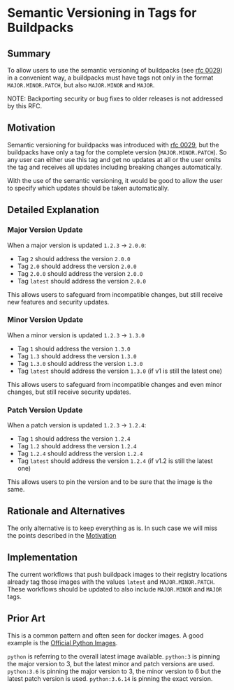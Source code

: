 # Semantic Versioning in Tags for Buildpacks

## Summary

To allow users to use the semantic versioning of buildpacks (see [rfc 0029](./0029-semantic-versioning.md)) in a convenient way, a buildpacks must have tags not only in the format `MAJOR.MINOR.PATCH`, but also `MAJOR.MINOR` and `MAJOR`.

NOTE: Backporting security or bug fixes to older releases is not addressed by this RFC.

## Motivation

Semantic versioning for buildpacks was introduced with [rfc 0029](./0029-semantic-versioning.md), but the buildpacks have only a tag for the complete version (`MAJOR.MINOR.PATCH`). So any user can either use this tag and get no updates at all or the user omits the tag and receives all updates including breaking changes automatically.

With the use of the semantic versioning, it would be good to allow the user to specify which updates should be taken automatically.

## Detailed Explanation

### Major Version Update

When a major version is updated `1.2.3` -> `2.0.0`:

* Tag `2` should address the version `2.0.0`
* Tag `2.0` should address the version `2.0.0`
* Tag `2.0.0` should address the version `2.0.0`
* Tag `latest` should address the version `2.0.0`

This allows users to safeguard from incompatible changes, but still receive new features and security updates.

### Minor Version Update

When a minor version is updated `1.2.3` -> `1.3.0`

* Tag `1` should address the version `1.3.0`
* Tag `1.3` should address the version `1.3.0`
* Tag `1.3.0` should address the version `1.3.0`
* Tag `latest` should address the version `1.3.0` (if v1 is still the latest one)

This allows users to safeguard from incompatible changes and even minor changes, but still receive security updates.

### Patch Version Update

When a patch version is updated `1.2.3` -> `1.2.4`:

* Tag `1` should address the version `1.2.4`
* Tag `1.2` should address the version `1.2.4`
* Tag `1.2.4` should address the version `1.2.4`
* Tag `latest` should address the version `1.2.4` (if v1.2 is still the latest one)

This allows users to pin the version and to be sure that the image is the same.

## Rationale and Alternatives

The only alternative is to keep everything as is. In such case we will miss the points described in the [Motivation](#motivation)

## Implementation

The current workflows that push buildpack images to their registry locations already tag those images with the values `latest` and `MAJOR.MINOR.PATCH`. These workflows should be updated to also include `MAJOR.MINOR` and `MAJOR` tags.

## Prior Art

This is a common pattern and often seen for docker images. A good example is the [Official Python Images](https://hub.docker.com/_/python?tab=tags).

`python` is referring to the overall latest image available.
`python:3` is pinning the major version to 3, but the latest minor and patch versions are used.
`python:3.6` is pinning the major version to 3, the minor version to 6 but the latest patch version is used.
`python:3.6.14` is pinning the exact version.


